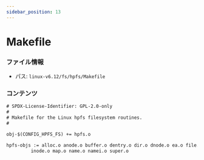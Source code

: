 ```yaml
---
sidebar_position: 13
---
```

# Makefile

### ファイル情報

- パス: `linux-v6.12/fs/hpfs/Makefile`

### コンテンツ

```txt
# SPDX-License-Identifier: GPL-2.0-only
#
# Makefile for the Linux hpfs filesystem routines.
#

obj-$(CONFIG_HPFS_FS) += hpfs.o

hpfs-objs := alloc.o anode.o buffer.o dentry.o dir.o dnode.o ea.o file.o \
	     inode.o map.o name.o namei.o super.o

```
